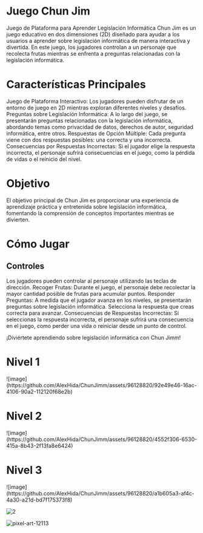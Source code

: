 <h1> Juego Chun Jim</h1>
Juego de Plataforma para Aprender Legislación Informática
Chun Jim es un juego educativo en dos dimensiones (2D) diseñado para ayudar a los usuarios a aprender sobre legislación informática de manera interactiva y divertida. En este juego, los jugadores controlan a un personaje que recolecta frutas mientras se enfrenta a preguntas relacionadas con la legislación informática.

<h1> Características Principales</h1> 
Juego de Plataforma Interactivo: Los jugadores pueden disfrutar de un entorno de juego en 2D mientras exploran diferentes niveles y desafíos.
Preguntas sobre Legislación Informática: A lo largo del juego, se presentarán preguntas relacionadas con la legislación informática, abordando temas como privacidad de datos, derechos de autor, seguridad informática, entre otros.
Respuestas de Opción Múltiple: Cada pregunta viene con dos respuestas posibles: una correcta y una incorrecta.
Consecuencias por Respuestas Incorrectas: Si el jugador elige la respuesta incorrecta, el personaje sufrirá consecuencias en el juego, como la pérdida de vidas o el reinicio del nivel.

<h1> Objetivo</h1>
El objetivo principal de Chun Jim es proporcionar una experiencia de aprendizaje práctica y entretenida sobre legislación informática, fomentando la comprensión de conceptos importantes mientras se divierten.

<h1> Cómo Jugar</h1>
<h2>Controles</h2>
Los jugadores pueden controlar al personaje utilizando las teclas de dirección.
Recoger Frutas: Durante el juego, el personaje debe recolectar la mayor cantidad posible de frutas para acumular puntos.
Responder Preguntas: A medida que el jugador avanza en los niveles, se presentarán preguntas sobre legislación informática. Selecciona la respuesta que creas correcta para avanzar.
Consecuencias de Respuestas Incorrectas: Si seleccionas la respuesta incorrecta, el personaje sufrirá una consecuencia en el juego, como perder una vida o reiniciar desde un punto de control.

¡Diviértete aprendiendo sobre legislación informática con Chun Jimm!
<h1>Nivel 1</h1>
![image](https://github.com/AlexHida/ChunJimm/assets/96128820/92e49e46-16ac-4106-90a2-112120f68e2b)
<h1>Nivel 2</h1>
![image](https://github.com/AlexHida/ChunJimm/assets/96128820/4552f306-6530-415a-8b43-2f13fa8e6424)
<h1>Nivel 3</h1>
![image](https://github.com/AlexHida/ChunJimm/assets/96128820/a1b605a3-af4c-4a30-a21d-bd7f175373f8)




![2](https://github.com/AlexHida/ChunJimm/assets/96128820/5ad17033-43b1-41bb-8c01-d0378f1a5e71)

![pixel-art-12113](https://github.com/AlexHida/ChunJimm/assets/96128820/bfda8be4-3a1f-4325-9799-59ac01cad3bc)





